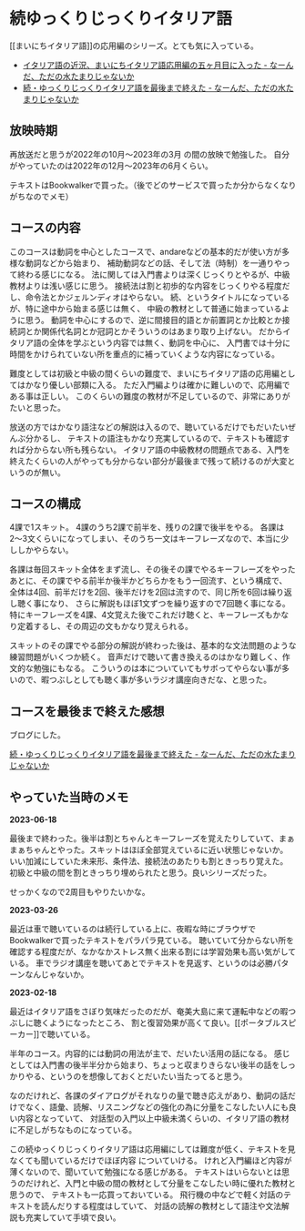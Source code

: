 # 続ゆっくりじっくりイタリア語

[[まいにちイタリア語]]の応用編のシリーズ。とても気に入っている。

- [イタリア語の近況、まいにちイタリア語応用編の五ヶ月目に入った - なーんだ、ただの水たまりじゃないか](https://karino2.github.io/2023/05/14/radio_italian_after_4month.html)
- [続・ゆっくりじっくりイタリア語を最後まで終えた - なーんだ、ただの水たまりじゃないか](https://karino2.github.io/2023/06/19/nhk_radio_italian_course_finish.html)

## 放映時期

再放送だと思うが2022年の10月〜2023年の3月 の間の放映で勉強した。
自分がやっていたのは2022年の12月〜2023年の6月くらい。

テキストはBookwalkerで買った。（後でどのサービスで買ったか分からなくなりがちなのでメモ）

## コースの内容

このコースは動詞を中心としたコースで、andareなどの基本的だが使い方が多様な動詞などから始まり、
補助動詞などの話、そして法（時制）を一通りやって終わる感じになる。
法に関しては入門書よりは深くじっくりとやるが、中級教材よりは浅い感じに思う。
接続法は割と初歩的な内容をじっくりやる程度だし、命令法とかジェルンディオはやらない。
続、というタイトルになっているが、特に途中から始まる感じは無く、
中級の教材として普通に始まっているように思う。
動詞を中心にするので、逆に間接目的語とか前置詞とか比較とか接続詞とか関係代名詞とか冠詞とかそういうのはあまり取り上げない。
だからイタリア語の全体を学ぶという内容では無く、動詞を中心に、
入門書では十分に時間をかけられていない所を重点的に補っていくような内容になっている。

難度としては初級と中級の間くらいの難度で、まいにちイタリア語の応用編としてはかなり優しい部類に入る。
ただ入門編よりは確かに難しいので、応用編である事は正しい。
このくらいの難度の教材が不足しているので、非常にありがたいと思った。

放送の方ではかなり語注などの解説は入るので、聴いているだけでもだいたいぜんぶ分かるし、
テキストの語注もかなり充実しているので、テキストも確認すれば分からない所も残らない。
イタリア語の中級教材の問題点である、入門を終えたくらいの人がやっても分からない部分が最後まで残って続けるのが大変というのが無い。

## コースの構成

4課で1スキット。
4課のうち2課で前半を、残りの2課で後半をやる。
各課は2〜3文くらいになってしまい、そのうち一文はキーフレーズなので、本当に少ししかやらない。

各課は毎回スキット全体をまず流し、その後その課でやるキーフレーズをやったあとに、その課でやる前半か後半かどちらかをもう一回流す、という構成で、
全体は4回、前半だけを2回、後半だけを2回は流すので、同じ所を6回は繰り返し聴く事になり、
さらに解説もほぼ1文ずつを繰り返すので7回聴く事になる。
特にキーフレーズを4課、4文覚えた後でこれだけ聴くと、キーフレーズもかなり定着するし、その周辺の文もかなり覚えられる。

スキットのその課でやる部分の解説が終わった後は、基本的な文法問題のような練習問題がいくつか続く。
音声だけで聴いて書き換えるのはかなり難しく、作文的な勉強にもなる。
こういうのは本についていてもサボってやらない事が多いので、暇つぶしとしても聴く事が多いラジオ講座向きだな、と思った。

## コースを最後まで終えた感想

ブログにした。

[続・ゆっくりじっくりイタリア語を最後まで終えた - なーんだ、ただの水たまりじゃないか](https://karino2.github.io/2023/06/19/nhk_radio_italian_course_finish.html)

## やっていた当時のメモ

**2023-06-18**

最後まで終わった。後半は割とちゃんとキーフレーズを覚えたりしていて、まぁまぁちゃんとやった。スキットはほぼ全部覚えているに近い状態じゃないか。
いい加減にしていた未来形、条件法、接続法のあたりも割ときっちり覚えた。
初級と中級の間を割ときっちり埋められたと思う。良いシリーズだった。

せっかくなので2周目もやりたいかな。

**2023-03-26**

最近は車で聴いているのは続行している上に、夜暇な時にブラウザでBookwalkerで買ったテキストをパラパラ見ている。
聴いていて分からない所を確認する程度だが、なかなかストレス無く出来る割には学習効果も高い気がしている。
車でラジオ講座を聴いてあとでテキストを見返す、というのは必勝パターンなんじゃないか。

**2023-02-18**

最近はイタリア語をさぼり気味だったのだが、奄美大島に来て運転中などの暇つぶしに聴くようになったところ、
割と復習効果が高くて良い。[[ポータブルスピーカー]]で聴いている。

半年のコース。内容的には動詞の用法が主で、だいたい活用の話になる。
感じとしては入門書の後半半分から始まり、ちょっと収まりきらない後半の話をしっかりやる、というのを想像しておくとだいたい当たってると思う。

なのだけれど、各課のダイアログがそれなりの量で聴き応えがあり、動詞の話だけでなく、語彙、読解、リスニングなどの強化の為に分量をこなしたい人にも良い内容となっていて、
対話型の入門以上中級未満くらいの、イタリア語の教材に不足しがちなものになっている。

この続ゆっくりじっくりイタリア語は応用編にしては難度が低く、テキストを見なくても聞いているだけでほぼ内容
についていける。
けれど入門編ほど内容が薄くないので、聞いていて勉強になる感じがある。
テキストはいらないとは思うのだけれど、入門と中級の間の教材として分量をこなしたい時に優れた教材と思うので、
テキストも一応買っておいている。
飛行機の中などで軽く対話のテキストを読んだりする程度はしていて、
対話の読解の教材として語注や文法解説も充実していて手頃で良い。

